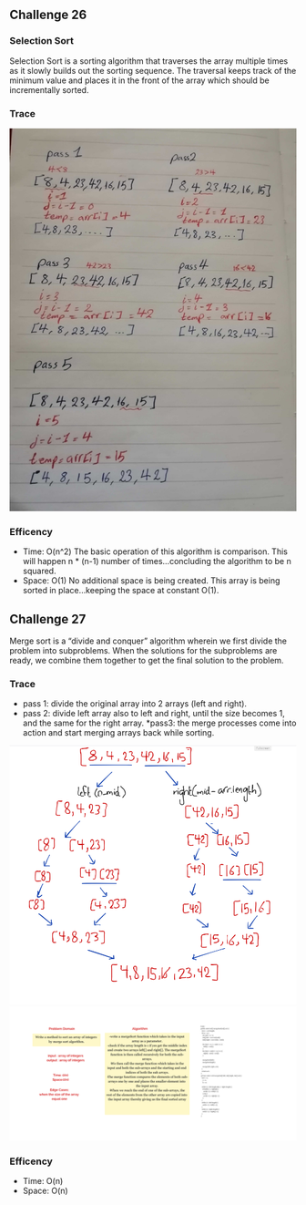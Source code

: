 ## Challenge 26

### Selection Sort
Selection Sort is a sorting algorithm that traverses the array multiple times as
it slowly builds out the sorting sequence. The traversal keeps track of the
minimum value and places it in the front of the array which should be
incrementally sorted.

### Trace

<img src="./insertionSort.jpg">

### Efficency
* Time: O(n^2) The basic operation of this algorithm is comparison. This will happen n * (n-1) number of times…concluding the algorithm to be n squared.
* Space: O(1) No additional space is being created. This array is being sorted in place…keeping the space at constant O(1).

## Challenge 27

Merge sort is a “divide and conquer” algorithm wherein we first divide the problem into subproblems. When the solutions for the subproblems are ready, we combine them together to get the final solution to the problem.

### Trace 
* pass 1: divide the original array into 2 arrays (left and right).
* pass 2: divide left array also to left and right, until the size becomes 1, and the same for the right array.
*pass3: the merge processes come into action and start merging arrays back while sorting.

<img src="./challenge27.png">
<img src="./Limnu_20211101.png">

### Efficency
* Time: O(n)
* Space: O(n)
